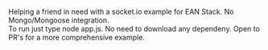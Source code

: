 Helping a friend in need with a socket.io example for EAN Stack. No Mongo/Mongoose integration.  
To run just type node app.js. No need to download any dependeny. Open to PR's for a more comprehensive example.